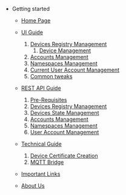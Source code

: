 - Getting started

  - [Home Page](homepage.md)
  
  - [UI Guide](UI/recastaUI.md)
    1. [Devices Registry Management](UI/Devices-Registry-Management-Page.md)
       1. [Device Management](UI/Device-Management-Page.md)
    2. [Accounts Management](UI/Accounts-Management-Page.md)
    3. [Namespaces Management](UI/Namespaces-Management-Page.md)
    4. [Current User Account Management](UI/Current-User-Management.md)
    5. [Common tweaks](UI/Miscellaneous.md)</ol>
 
  - [REST API Guide](REST/REST.md)
    1. [Pre-Requisites](REST/GenerateToken.md)
    2. [Devices Registry Management](REST/REST-Device.md)
    3. [Devices State Management](REST/REST-DeviceState.md)
    4. [Accounts Management](REST/REST-Accounts.md)
    5. [Namespaces Management](REST/REST-Namespace.md)
    6. [User Account Management](REST/REST-User.md)

  - [Technical Guide](Technical/TechGuide.md)
    1. [Device Certificate Creation](Technical/CertificateCreation.md)
    2. [MQTT Bridge](Technical/MQTT.md)


  - [Important Links](ImportantLinks.md)
  - [About Us](AboutUs.md)
